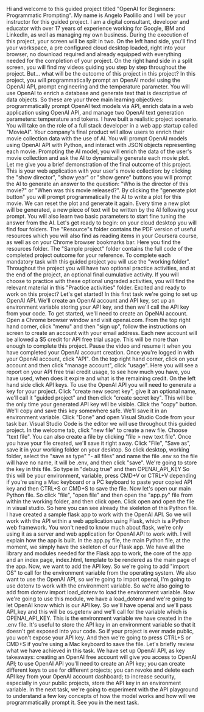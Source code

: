 Hi and welcome to this guided project titled "OpenAI
for Beginners: Programmatic Prompting".
My name is Angelo Paolillo and I will be your instructor
for this guided project.
I am a digital consultant, developer and educator
with over 17 years of experience working for Google, IBM
and LinkedIn,
as well as managing my own business.
During the execution of this project, your screen will be
split in two.
On the left hand side, you'll find your workspace, a pre
configured cloud desktop loaded, right into your browser,
no download required and already equipped with everything
needed for the completion of your project.
On the right hand side in a split screen, you will find my
videos guiding you step by step throughout the project.
But... what will be the outcome of this project in this project? In this
project, you will programmatically prompt an OpenAI model using
the OpenAI API, prompt engineering and the temperature
parameter.
You will use OpenAI to enrich a database and generate text
that is descriptive of data objects.
So these are your three main learning objectives:
programmatically prompt OpenAI text models via API, enrich
data in a web application using OpenAI API, and manage two OpenAI
text generation parameters: temperature and tokens.
I have built a realistic project scenario.
You will take on the role of a full stack developer in a web
app startup called "MovieAI".
Your company's final product will allow users to enrich their
movie collection data
with the use of AI.
You will prompt OpenAI models using OpenAI API
with Python, and interact with JSON objects representing
each movie.
Prompting the AI model, you will enrich the data
of the user's movie collection and ask the AI to dynamically
generate each movie plot.
Let me give you a brief demonstration of the final outcome
of this project.
This is your web application with your user's movie collection:
by clicking the "show director", "show year" or "show genre" buttons
you will prompt the AI to generate an answer
to the question:
"Who is the director of this movie?" or "When was this movie
released?". By clicking the "generate plot button"
you will prompt programmatically the AI to write a plot
for this movie. We can reset the plot and generate it again.
Every time a new plot will be generated, a new piece of text
will be written by the AI following your prompt.
You will also learn two basic parameters to start fine tuning
the answer from the AI. Let's get ready to begin: on your
cloud desktop
you will find four folders.
The "Resource"s folder contains the PDF version of useful
resources which you will also find as reading items in your
Coursera course, as well as on your Chrome browser bookmarks
bar. Here you find the resources folder.
The "Sample project" folder contains the full code of the
completed project outcome
for your reference. To complete each mandatory task
with this guided project
you will use the "working folder". Throughout the project
you will have two optional practice activities,
and at the end of the project, an optional final cumulative
activity.
If you will choose to practice with these optional ungraded
activities, you will find the relevant material
in this "Practice activities" folder.
Excited and ready to work on this project?
Let's get started! In this first task
we're going to set up OpenAI API.
We'll create an OpenAI account and API key, set up
an environment variable storing your API key, and then
we'll call the API key from your code. To get started,
we'll need to create an OpeNAI account. Open a Chrome
browser window and visit openai.com. From the top right
hand corner, click "menu" and then "sign up", follow
the instructions on screen to create an account with your
email address.
Each new account will be allowed a $5 credit for API free
trial usage.
This will be more than enough to complete this project.
Pause the video and resume it when you have completed your
OpenAI account creation.
Once you're logged in with your OpenAI account, click "API".
On the top right hand corner, click on your account and then
click "manage account", click "usage".
Here you will see a report on your API free trial credit
usage, to see how much you have, you have used,
when does it expire
and what is the remaining credit. On the left hand side
click API keys. To use the OpenAI API
you will need to generate a key for your project.
Click "create new secret key",
give it an optional name, we'll call it  "guided project" and then
click "create secret key".
This will be the only time your generated API key will be
visible. Click the "copy" button.
We'll copy and save this key somewhere safe.
We'll save it in an environment
variable. Click "Done" and open Visual Studio Code from your
task bar. Visual Studio Code is the editor we will use
throughout this guided project. In the welcome tab, click "new
file" to create a new file. Choose "text file".
You can also create a file by clicking "file > new text file".
Once you have your file created, we'll save it right away.
Click "File", "Save as", save it in your working folder on your
desktop.
So click desktop, working folder, select the "save as type"
"- all files" and name the file .env
so the file will have no name,
it will be .env, and then click "save". We're going to store
the key in this file.
So type in "debug  true" and then 
OPENAI_API_KEY
So this will be your environment, variable, press CMD+V
or CTRL+V depending if you're using a Mac keyboard or a PC
keyboard to paste your copied API key and then CTRL+S
or CMD+S to save the file.
Now let's open our main Python file.
So click "file", "open file" and then open the "app.py" file
from within the working folder, and then click open. Click
open and open the file in visual studio.
So here you can see already the skeleton of this Python file.
I have created a sample flask app to work with the OpenAI
API. So we will work with the API within a web application
using Flask, which is a Python web framework.
You won't need to know much about flask,
we're only using it as a server and web application for OpenAI
API to work with.
I will explain how the app is built. In the app.py file,
the main Python file, at the moment, we simply have
the skeleton of our Flask app.
We have all the library and modules needed for the Flask app
to work, the core of the app and an index page, index.html,
template to be rendered as the main page of the app.
Now, we want to add the API key.
So we're going to add "import OS" to call for the environment
variable from the operating system.
We also want to use the OpenAI API,
so we're going to import openai, I'm going to use dotenv
to work with the environment variable.
So we're also going to add from dotenv import load_dotenv
to load the environment variable.
Now we're going to use this module, we have a load_dotenv
and we're going to let OpenAI know which is our API
key. So we'll have openai and we'll pass API_key
and this will be os.getenv and we'll call for the variable
which is OPENAI_API_KEY.
This is the environment variable we have created in the .env
file. It's useful to store the API key in an environment
variable so that it doesn't get exposed into your code.
So if your project is ever made public, you won't expose your
API key.
And then we're going to press CTRL+S or CMD+S
if you're using a Mac keyboard to save the file.
Let's briefly review what we have achieved in this task.
We have set up OpenAI API, as key takeaways: creating an OpenAI
free account will give you access to OpenAI API; to use
OpenAI API you'll
need to create an API key; you can create different
keys to use for different projects;
you can revoke and delete each API key from your OpenAI
account dashboard; to increase security, especially in your
public projects, store the API key in an environment variable.
In the next task,
we're going to experiment with the API playground
to understand a few key concepts of how the model works
and how will we programmatically prompt it.
See you in the next task.
